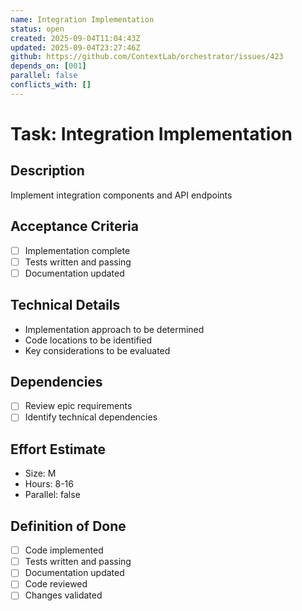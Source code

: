 ```yaml
---
name: Integration Implementation
status: open
created: 2025-09-04T11:04:43Z
updated: 2025-09-04T23:27:46Z
github: https://github.com/ContextLab/orchestrator/issues/423
depends_on: [001]
parallel: false
conflicts_with: []
---
```


# Task: Integration Implementation

## Description
Implement integration components and API endpoints

## Acceptance Criteria
- [ ] Implementation complete
- [ ] Tests written and passing
- [ ] Documentation updated

## Technical Details
- Implementation approach to be determined
- Code locations to be identified
- Key considerations to be evaluated

## Dependencies
- [ ] Review epic requirements
- [ ] Identify technical dependencies

## Effort Estimate
- Size: M
- Hours: 8-16
- Parallel: false

## Definition of Done
- [ ] Code implemented
- [ ] Tests written and passing
- [ ] Documentation updated
- [ ] Code reviewed
- [ ] Changes validated
